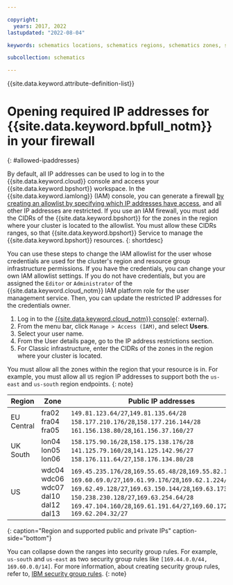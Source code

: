 ```yaml
---

copyright:
  years: 2017, 2022
lastupdated: "2022-08-04"

keywords: schematics locations, schematics regions, schematics zones, schematics endpoints, schematics service endpoints

subcollection: schematics

---
```


{{site.data.keyword.attribute-definition-list}}


# Opening required IP addresses for {{site.data.keyword.bpfull_notm}} in your firewall
{: #allowed-ipaddresses}

By default, all IP addresses can be used to log in to the {{site.data.keyword.cloud}} console and access your {{site.data.keyword.bpshort}} workspace. In the {{site.data.keyword.iamlong}} (IAM) console, you can generate a firewall [by creating an allowlist by specifying which IP addresses have access](/docs/account?topic=account-ips), and all other IP addresses are restricted. If you use an IAM firewall, you must add the CIDRs of the {{site.data.keyword.bpshort}} for the zones in the region where your cluster is located to the allowlist. You must allow these CIDRs ranges, so that {{site.data.keyword.bpshort}} Service to manage the {{site.data.keyword.bpshort}} resources.
{: shortdesc}

You can use these steps to change the IAM allowlist for the user whose credentials are used for the cluster's region and resource group infrastructure permissions. If you have the credentials, you can change your own IAM allowlist settings. If you do not have credentials, but you are assigned the `Editor` or `Administrator` of the {{site.data.keyword.cloud_notm}} IAM platform role for the user management service. Then, you can update the restricted IP addresses for the credentials owner.

1. Log in to the [{{site.data.keyword.cloud_notm}} console](https://cloud.ibm.com/login){: external}.
2. From the menu bar, click `Manage > Access (IAM)`, and select **Users**.
3. Select your user name.
4. From the User details page, go to the IP address restrictions section.
5. For Classic infrastructure, enter the CIDRs of the zones in the region where your cluster is located.

You must allow all the zones within the region that your resource is in. For example, you must allow all `US` region IP addresses to support both the `us-east` and `us-south` region endpoints.
{: note}

| Region | Zone | Public IP addresses | Private IP addresses |
| -- | -- | -- | -- |
| EU Central | fra02 </br> fra04 </br> fra05 | `149.81.123.64/27`,`149.81.135.64/28` </br> `158.177.210.176/28`,`158.177.216.144/28` </br> `161.156.138.80/28`,`161.156.37.160/27`| `10.123.76.192/26`,`10.134.233.192/26` </br> `10.194.127.64/26` </br> `10.75.204.128/26` |
| UK South | lon04  </br> lon05 </br> lon06 | `158.175.90.16/28`,`158.175.138.176/28` </br> `141.125.79.160/28`,`141.125.142.96/27` </br> `158.176.111.64/27`,`158.176.134.80/28` | `10.45.190.64/26`,`10.45.215.128/26` </br> `10.196.59.0/26` </br> `10.72.173.0/26` |
| US | wdc04 </br> wdc06 </br> wdc07 </br> dal10 </br> dal12 </br> dal13| `169.45.235.176/28`,`169.55.65.48/28`,`169.55.82.128/27` </br> `169.60.69.0/27`,`169.61.99.176/28`,`169.62.1.224/28` </br> `169.62.49.128/27`,`169.63.150.144/28`,`169.63.173.208/28` </br> `150.238.230.128/27`,`169.63.254.64/28` </br> `169.47.104.160/28`,`169.61.191.64/27`,`169.60.172.144/28` </br> `169.62.204.32/27` | `10.148.98.0/26`,`10.189.2.128/26` </br> `10.148.245.128/26` </br> `10.190.16.128/26`,`10.191.181.64/26` </br> `10.95.173.64/26` </br> `10.185.16.64/26` </br> `10.220.38.64/26` |
{: caption="Region and supported public and private IPs" caption-side="bottom"}

You can collapse down the ranges into security group rules. For example, `us-south` and `us-east` as two security group rules like `[169.44.0.0/44, 169.60.0.0/14]`. For more information, about creating security group rules, refer to, [IBM security group rules](/docs/security-groups?topic=security-groups-security-groups-guidelines#rules-1).
{: note}



